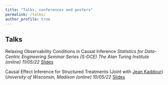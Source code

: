 ```yaml
---
title: "Talks, conferences and posters"
permalink: /talks/
author_profile: true
---
```


## Talks

Relaxing Observability Conditions in Causal Inference 
*Statistics for Data-Centric Engineering Seminar Series (S-DCE) The Alan Turing Institute (online) 11/05/22*
[Slides](https://yuchen-zhu.github.io/files/S-DCE-talk.pdf)

Causal Effect Inference for Structured Treatments (Joint with [Jean Kaddour](https://jeankaddour.com))
*University of Wisconsin, Madison (online) 10/05/22*
[Slides](https://yuchen-zhu.github.io/files/SIN-uwmadison.pdf)

